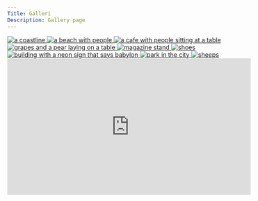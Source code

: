 ```yaml
---
Title: Galleri
Description: Gallery page
---
```


<div class="gallery-wrapper">
    <a class="gallery-item" href="image/view.jpg">
            <picture>
                <source media="(min-width: 668px)" srcset="image/view.jpg?w=50%&q=50">
                <source media="(min-width: 376px)" srcset="image/view.jpg?w=50%">
                <img src="image/view.jpg?w=50%&q=50" alt="a coastline">
            </picture>
    </a>
    <a class="gallery-item" href="image/beach.jpg"> 
        <picture>
            <source media="(min-width: 668px)" srcset="image/beach.jpg?w=50%&q=50">
            <source media="(min-width: 376px)" srcset="image/beach.jpg?w=50%">
            <img src="image/beach.jpg?ww=50%&q=50" alt="a beach with people">
        </picture>
    </a>
    <a class="gallery-item" href="image/cafe.jpg"> 
        <picture>
            <source media="(min-width: 668px)" srcset="image/cafe.jpg?w=50%&q=50">
            <source media="(min-width: 376px)" srcset="image/cafe.jpg?w=50%">
            <img src="image/cafe.jpg?w=50%&q=50" alt="a cafe with people sitting at a table">
        </picture>
    </a>
    <a class="gallery-item" href="image/fruits.jpg"> 
        <picture>
            <source media="(min-width: 668px)" srcset="image/fruits.jpg?w=50%&q=50">
            <source media="(min-width: 376px)" srcset="image/fruits.jpg?w=50%">
            <img src="image/fruits.jpg?w=50%&q=50" alt="grapes and a pear laying on a table">
        </picture>
    </a>
    <a class="gallery-item" href="image/magazine.jpg"> 
        <picture>
            <source media="(min-width: 668px)" srcset="image/magazine.jpg?w=50%&q=50">
            <source media="(min-width: 376px)" srcset="image/magazine.jpg?w=50%">
            <img src="image/magazine.jpg?w=50%&q=50" alt="magazine stand">
        </picture>
    </a>
    <a class="gallery-item" href="image/shoes.jpg"> 
        <picture>
            <source media="(min-width: 668px)" srcset="image/shoes.jpg?w=50%&q=50">
            <source media="(min-width: 376px)" srcset="image/shoes.jpg?w=50%">
            <img src="image/shoes.jpg?w=50%&q=50" alt="shoes ">
        </picture>
    </a>
    <a class="gallery-item" href="image/babylon.jpg"> 
        <picture>
            <source media="(min-width: 668px)" srcset="image/babylon.jpg?w=50%&q=50">
            <source media="(min-width: 376px)" srcset="image/babylon.jpg?w=50%">
            <img src="image/babylon.jpg?w=50%&q=50" alt="building with a neon sign that says babylon">
        </picture>
    </a>
    <a class="gallery-item" href="image/park.jpg"> 
        <picture>
            <source media="(min-width: 668px)" srcset="image/park.jpg?w=50%&q=50">
            <source media="(min-width: 376px)" srcset="image/park.jpg?w=50%">
            <img src="image/park.jpg?w=50%&q=50&q=50" alt="park in the city">
        </picture>
    </a>
    <a class="gallery-item" href="image/sheeps.jpg"> 
        <picture>
            <source media="(min-width: 668px)" srcset="image/sheeps.jpg?w=50%&q=50">
            <source media="(min-width: 376px)" srcset="image/sheeps.jpg?w=50%">
            <img src="image/sheeps.jpg?w=50%&q=50" alt="sheeps">
        </picture>
    </a>
</div>
<div class="iframe-container">
    <iframe width="560" height="315" src="https://www.youtube.com/embed/GgvMSSiZMi8" title="YouTube video player" frameborder="0" allow="accelerometer; autoplay; clipboard-write; encrypted-media; gyroscope; picture-in-picture" allowfullscreen></iframe>
</div>